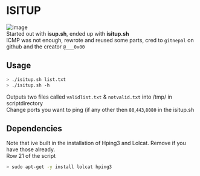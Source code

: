 # ISITUP
![image](https://user-images.githubusercontent.com/8977898/156216699-d7334be0-f567-446f-b9be-c29870d63c27.png)<br>
Started out with **isup.sh**, ended up with **isitup.sh**<br>
ICMP was not enough, rewrote and reused some parts, cred to ```gitnepal``` on github and the creator ```@___0x00```<br>

## Usage
```bash
> ./isitup.sh list.txt
> ./isitup.sh -h
```
Outputs two files called ```validlist.txt``` & ```notvalid.txt``` into /tmp/ in scriptdirectory<br>
Change ports you want to ping (if any other then ```80```,```443```,```8080``` in the isitup.sh


## Dependencies
Note that ive built in the installation of Hping3 and Lolcat. Remove if you have those already.<br>
Row 21 of the script<br>
```bash
> sudo apt-get -y install lolcat hping3
```
